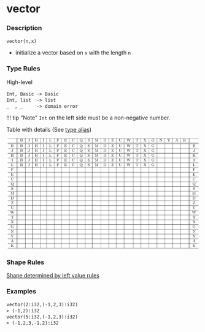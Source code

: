 # vector

### Description

```no-highlight
vector(n,x)
```

- initialize a vector based on `x` with the length `n`

### Type Rules

High-level

```no-highlight
Int, Basic -> Basic
Int, list  -> list
_  , _     -> domain error
```

!!! tip "Note"
    `Int` on the left side must be a non-negative number.

Table with details (See [type alias](../types.md))

![vector](../types/vector.png)

### Shape Rules

[Shape determined by left value rules](../shapes.md#shape-left-value)

### Examples

```no-highlight
vector(2:i32,(-1,2,3):i32)
> (-1,2):i32
vector(5:i32,(-1,2,3):i32)
> (-1,2,3,-1,2):i32
```
